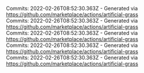 Commits: 2022-02-26T08:52:30.363Z - Generated via https://github.com/marketplace/actions/artificial-grass
<br>
Commits: 2022-02-26T08:52:30.363Z - Generated via https://github.com/marketplace/actions/artificial-grass
<br>
Commits: 2022-02-26T08:52:30.363Z - Generated via https://github.com/marketplace/actions/artificial-grass
<br>
Commits: 2022-02-26T08:52:30.363Z - Generated via https://github.com/marketplace/actions/artificial-grass
<br>
Commits: 2022-02-26T08:52:30.363Z - Generated via https://github.com/marketplace/actions/artificial-grass
<br>
